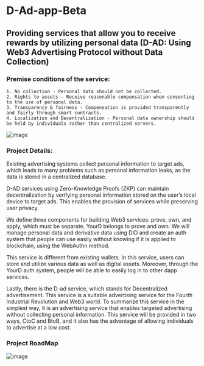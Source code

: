 # D-Ad-app-Beta

## Providing services that allow you to receive rewards by utilizing personal data (D-AD: Using Web3 Advertising Protocol without Data Collection)

### Premise conditions of the service:

```
1. No collection - Personal data should not be collected.
2. Rights to assets - Receive reasonable compensation when consenting to the use of personal data.
3. Transparency & fairness - Compensation is provided transparently and fairly through smart contracts.
4. Localization and Decentralization - Personal data ownership should be held by individuals rather than centralized servers.
```

![image](https://user-images.githubusercontent.com/109026317/232245875-31fd90ec-f7c2-4c5b-9dd8-72e12c7b62ac.png)


### Project Details:

Existing advertising systems collect personal information to target ads, which leads to many problems such as personal information leaks, as the data is stored in a centralized database.

D-AD services using Zero-Knowledge Proofs (ZKP) can maintain decentralization by verifying personal information stored on the user’s local device to target ads. This enables the provision of services while preserving user privacy.

We define three components for building Web3 services: prove, own, and apply, which must be separate. YourD belongs to prove and own. We will manage personal data and derivative data using DID and create an auth system that people can use easily without knowing if it is applied to blockchain, using the WebAuthn method.

This service is different from existing wallets. In this service, users can store and utilize various data as well as digital assets. Moreover, through the YourD auth system, people will be able to easily log in to other dapp services.

Lastly, there is the D-ad service, which stands for Decentralized advertisement. This service is a suitable advertising service for the Fourth Industrial Revolution and Web3 world. To summarize this service in the simplest way, it is an advertising service that enables targeted advertising without collecting personal information. This service will be provided in two ways, CtoC and BtoB, and it also has the advantage of allowing individuals to advertise at a low cost.

### Project RoadMap

![image](https://user-images.githubusercontent.com/109026317/232245994-be36c715-9d10-44d4-ac2f-d5b7535ab18b.png)
